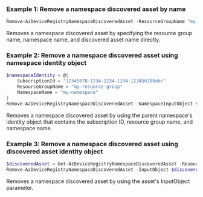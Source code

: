 ### Example 1: Remove a namespace discovered asset by name
```powershell
Remove-AzDeviceRegistryNamespaceDiscoveredAsset -ResourceGroupName "my-resource-group" -NamespaceName "my-namespace" -DiscoveredAssetName "my-discovered-asset"
```

Removes a namespace discovered asset by specifying the resource group name, namespace name, and discovered asset name directly.

### Example 2: Remove a namespace discovered asset using namespace identity object
```powershell
$namespaceIdentity = @{
    SubscriptionId = "12345678-1234-1234-1234-123456789abc"
    ResourceGroupName = "my-resource-group"
    NamespaceName = "my-namespace"
}
Remove-AzDeviceRegistryNamespaceDiscoveredAsset -NamespaceInputObject $namespaceIdentity -DiscoveredAssetName "my-discovered-asset"
```

Removes a namespace discovered asset by using the parent namespace's identity object that contains the subscription ID, resource group name, and namespace name.

### Example 3: Remove a namespace discovered asset using discovered asset identity object
```powershell
$discoveredAsset = Get-AzDeviceRegistryNamespaceDiscoveredAsset -ResourceGroupName "my-resource-group" -NamespaceName "my-namespace" -DiscoveredAssetName "my-discovered-asset"
Remove-AzDeviceRegistryNamespaceDiscoveredAsset -InputObject $discoveredAsset
```

Removes a namespace discovered asset by using the asset's InputObject parameter.

